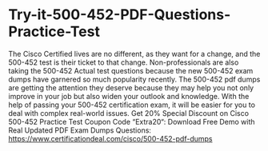 # Try-it-500-452-PDF-Questions-Practice-Test
The Cisco Certified lives are no different, as they want for a change, and the 500-452 test is their ticket to that change. Non-professionals are also taking the 500-452 Actual test questions because the new 500-452 exam dumps have garnered so much popularity recently. The 500-452 pdf dumps are getting the attention they deserve because they may help you not only improve in your job but also widen your outlook and knowledge. With the help of passing your 500-452 certification exam, it will be easier for you to deal with complex real-world issues.
Get 20% Special Discount on Cisco 500-452 Practice Test Coupon Code “Extra20“:
Download Free Demo with Real Updated PDF Exam Dumps Questions:
https://www.certificationdeal.com/cisco/500-452-pdf-dumps
